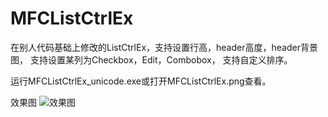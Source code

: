 # MFCListCtrlEx

在别人代码基础上修改的ListCtrlEx，支持设置行高，header高度，header背景图，
支持设置某列为Checkbox，Edit，Combobox，
支持自定义排序。

运行MFCListCtrlEx_unicode.exe或打开MFCListCtrlEx.png查看。

效果图
![效果图](https://raw.githubusercontent.com/yinkaisheng/MFCListCtrlEx/master/MFCListCtrlEx.png)
